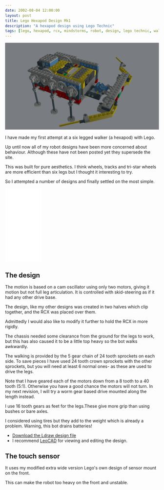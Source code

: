 ```yaml
---
date: 2002-08-04 12:00:00
layout: post
title: Lego Hexapod Design Mk1
description: "A hexapod design using Lego Technic"
tags: [lego, hexapod, rcx, mindstorms, robot, design, lego technic, walking robot, robot building, how to build a lego technic robot]
---
```

![Lego Technic Hexapod MkI](/assets/2002-08-04-HexapodMkI.png)

I have made my first attempt at a six legged walker (a hexapod) with Lego.

Up until now all of my robot designs have been more concerned about behaviour.
Although these have not been posted yet they supersede the site.

This was built for pure aesthetics.
I think wheels, tracks and tri-star wheels are more efficient than six legs but I thought it interesting to try.

So I attempted a number of designs and finally settled on the most simple.

<iframe sandbox="allow-popups allow-scripts allow-modals allow-forms allow-same-origin" style="width:120px;height:240px;" marginwidth="0" marginheight="0" scrolling="no" frameborder="0" src="//ws-na.amazon-adsystem.com/widgets/q?ServiceVersion=20070822&OneJS=1&Operation=GetAdHtml&MarketPlace=US&source=ss&ref=as_ss_li_til&ad_type=product_link&tracking_id=orionrobots05-20&language=en_US&marketplace=amazon&region=US&placement=B072MK1PDV&asins=B072MK1PDV&linkId=f3bb93680983debc702dd4d182ec9b08&show_border=true&link_opens_in_new_window=true"></iframe>

## The design

The motion is based on a cam oscillator using only two motors, giving it motion but not full leg articulation. It is controlled with skid-steering as if it had any other drive base.

The design, like my other designs was created in two halves which clip together, and the RCX was placed over them.

Admittedly I would also like to modify it further to hold the RCX in more rigidly.

The chassis needed some clearance from the ground for the legs to work, but this has also caused it to be a little top heavy so the bot walks awkwardly.

The walking is provided by the 5 gear chain of 24 tooth sprockets on each side. To save pieces I have used 24 tooth crown sprockets with the other sprockets, but you will need at least 6 normal ones- as these are used to drive the legs.

Note that I have geared each of the motors down from a 8 tooth to a 40 tooth (5:1).
Otherwise you have a good chance the motors will not turn.
In my next revision, I will try a worm gear based drive mounted along the length instead.

I use 16 tooth gears as feet for the legs.These give more grip than using bushes or  bare axles.

I considered using tires but they add to the weight which is already a problem.
Warning, this bot drains batteries!

* [Download the Ldraw design file](../assets/2002-08-04-HexapodMkI.ldr)
* I recommend [LeoCAD](https://www.leocad.org/download.html) for viewing and editing the design.

## The touch sensor

It uses my modified extra wide version Lego's own design of sensor mount on the front.

This can make the robot too heavy on the front and unstable.
